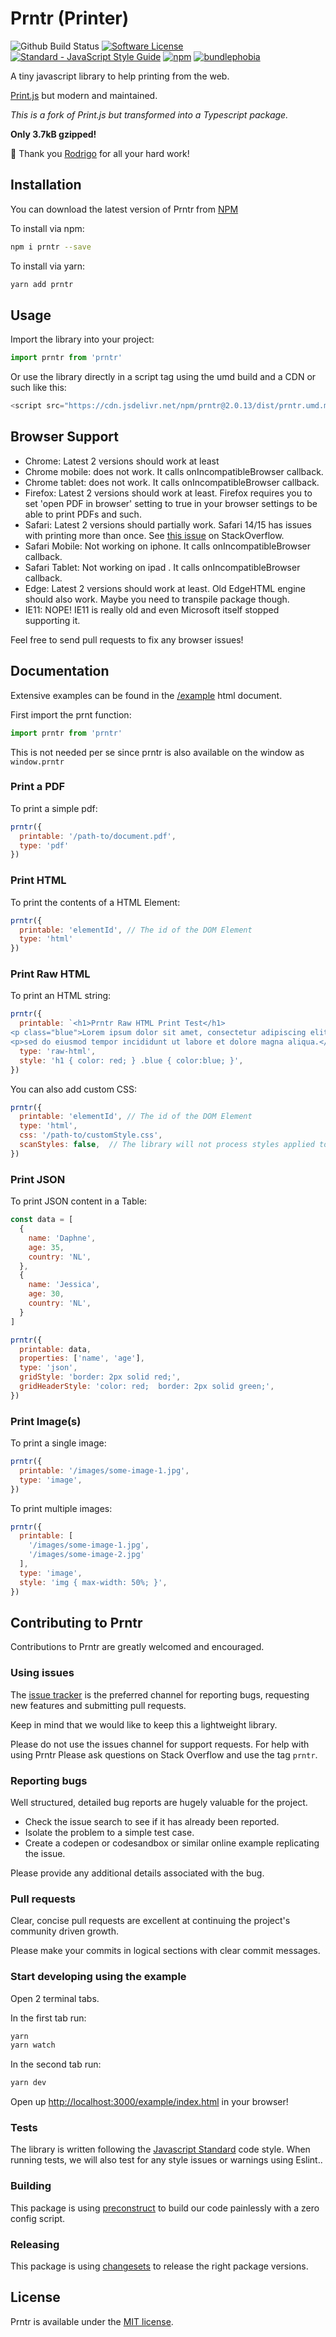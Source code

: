 # Prntr (Printer)

![Github Build Status](https://github.com/daphnesmit/prntr/actions/workflows/release.yml/badge.svg)
[![Software License](https://img.shields.io/badge/license-MIT-brightgreen.svg?color=lightgrey)](LICENSE)
[![Standard - JavaScript Style Guide](https://img.shields.io/badge/code_style-standard-brightgreen.svg?color=yellow)](http://standardjs.com/)
[![npm](https://img.shields.io/npm/v/prntr.svg?color=red)](https://www.npmjs.com/package/prntr)
[![bundlephobia](https://img.shields.io/bundlephobia/minzip/prntr?color=success)](https://bundlephobia.com/package/prntr)

A tiny javascript library to help printing from the web.

[Print.js](https://github.com/crabbly/print.js) but modern and maintained.


*This is a fork of Print.js but transformed into a Typescript package.*

**Only 3.7kB gzipped!**

🙏 Thank you [Rodrigo](https://github.com/crabbly) for all your hard work!

<!-- TODO: Netlify example site -->

## Installation

You can download the latest version of Prntr from [NPM](https://www.npmjs.com/package/prntr)

To install via npm:

```bash
npm i prntr --save
```

To install via yarn:

```bash
yarn add prntr
```

## Usage
Import the library into your project:

```js
import prntr from 'prntr'
```

Or use the library directly in a script tag using the umd build and a CDN or such like this:
```js
<script src="https://cdn.jsdelivr.net/npm/prntr@2.0.13/dist/prntr.umd.min.js"></script>
```



## Browser Support

- Chrome: Latest 2 versions should work at least
- Chrome mobile: does not work. It calls onIncompatibleBrowser callback.
- Chrome tablet: does not work. It calls onIncompatibleBrowser callback.
- Firefox: Latest 2 versions should work at least. Firefox requires you to set 'open PDF in browser' setting to true in your browser settings to be able to print PDFs and such.
- Safari: Latest 2 versions should partially work. Safari 14/15 has issues with printing more than once. See [this issue](https://github.com/crabbly/Print.js/issues/528) on StackOverflow.
- Safari Mobile: Not working on iphone. It calls onIncompatibleBrowser callback.
- Safari Tablet: Not working on ipad . It calls onIncompatibleBrowser callback.
- Edge: Latest 2 versions should work at least. Old EdgeHTML engine should also work. Maybe you need to transpile package though.
- IE11: NOPE! IE11 is really old and even Microsoft itself stopped supporting it.


Feel free to send pull requests to fix any browser issues!

## Documentation
Extensive examples can be found in the [/example](/example/index.html) html document.

First import the prnt function:


```js
import prntr from 'prntr'
```

This is not needed per se since prntr is also available on the window as `window.prntr`

### Print a PDF
To print a simple pdf:

```js
prntr({
  printable: '/path-to/document.pdf',
  type: 'pdf'
})
```
### Print HTML 
To print the contents of a HTML Element: 

```js
prntr({
  printable: 'elementId', // The id of the DOM Element
  type: 'html'
})
```
### Print Raw HTML 
To print an HTML string:

```js
prntr({
  printable: `<h1>Prntr Raw HTML Print Test</h1>
<p class="blue">Lorem ipsum dolor sit amet, consectetur adipiscing elit.</p>
<p>sed do eiusmod tempor incididunt ut labore et dolore magna aliqua.</p>`,
  type: 'raw-html',
  style: 'h1 { color: red; } .blue { color:blue; }',
})
```

You can also add custom CSS:
```js
prntr({
  printable: 'elementId', // The id of the DOM Element
  type: 'html',
  css: '/path-to/customStyle.css',
  scanStyles: false,  // The library will not process styles applied to the html being printed
})
```

### Print JSON 
To print JSON content in a Table:

```js
const data = [
  {
    name: 'Daphne',
    age: 35,
    country: 'NL',
  },
  {
    name: 'Jessica',
    age: 30,
    country: 'NL',
  }
]

prntr({
  printable: data,
  properties: ['name', 'age'],
  type: 'json',
  gridStyle: 'border: 2px solid red;',
  gridHeaderStyle: 'color: red;  border: 2px solid green;',
})
```

### Print Image(s) 
To print a single image:

```js
prntr({
  printable: '/images/some-image-1.jpg',
  type: 'image',
})
```
To print multiple images:

```js
prntr({
  printable: [
    '/images/some-image-1.jpg',
    '/images/some-image-2.jpg'
  ],
  type: 'image',
  style: 'img { max-width: 50%; }',
})
```

<!-- Insert netlify site-->

## Contributing to Prntr

Contributions to Prntr are greatly welcomed and encouraged.

### Using issues

The [issue tracker](https://github.com/daphnesmit/prntr/issues) is the preferred channel for reporting bugs, requesting new features and submitting pull requests.

Keep in mind that we would like to keep this a lightweight library.

Please do not use the issues channel for support requests. For help with using Prntr Please ask questions on Stack Overflow and use the tag `prntr`.

### Reporting bugs

Well structured, detailed bug reports are hugely valuable for the project.

* Check the issue search to see if it has already been reported.
* Isolate the problem to a simple test case.
* Create a codepen or codesandbox or similar online example replicating the issue.

Please provide any additional details associated with the bug.

### Pull requests

Clear, concise pull requests are excellent at continuing the project's community driven growth.  

Please make your commits in logical sections with clear commit messages.  

### Start developing using the example

Open 2 terminal tabs.

In the first tab run:
```bash
yarn
yarn watch
```

In the second tab run:
```bash
yarn dev
```

Open up [http://localhost:3000/example/index.html](http://localhost:3000/example/index.html) in your browser!

### Tests

The library is written following the [Javascript Standard](https://standardjs.com) code style. When running tests, we will also test for any style issues or warnings using Eslint..

### Building
This package is using [preconstruct](https://preconstruct.tools/) to build our code painlessly with a zero config script.

### Releasing
This package is using [changesets](https://github.com/changesets/changesets) to release the right package versions.

## License

Prntr is available under the [MIT license](https://github.com/daphnesmit/prntr/blob/main/LICENSE).
